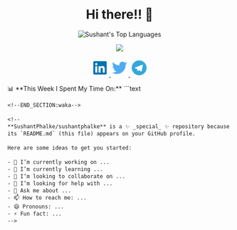 
<h1 align="center">Hi there!! 👋</h1>

<p align="center">
    <img width="500"
        src="https://github-readme-stats.vercel.app/api/top-langs/?username=SushantPhalke&langs_count=10&layout=compact&theme=tokyonight" 
        alt="Sushant's Top Languages"
    />
</p>
<p align="center">
    <img width="500"
   src="https://github-readme-stats.vercel.app/api?username=sushantphalke&theme=dark&show_icons=true"/>
</p>
<p align="center">
    <a href="https://www.linkedin.com/in/sushantphalke/">
        <img src='img/linkedin.svg' alt='linkedin' height='40'>
    </a>
    <a href="https://twitter.com/Sushant57204067">
        <img src='img/twitter.svg' alt='twitter' height='40'>
    </a>
    <a href="https://telegram.me/sushantphalke">
        <img src='img/telegram.svg' alt='telegram' height='40'>
    </a>
</p>
📊 **This Week I Spent My Time On:**
<!--START_SECTION:waka-->
```text

```
<!--END_SECTION:waka-->

<!--
**SushantPhalke/sushantphalke** is a ✨ _special_ ✨ repository because its `README.md` (this file) appears on your GitHub profile.

Here are some ideas to get you started:

- 🔭 I’m currently working on ...
- 🌱 I’m currently learning ...
- 👯 I’m looking to collaborate on ...
- 🤔 I’m looking for help with ...
- 💬 Ask me about ...
- 📫 How to reach me: ...
- 😄 Pronouns: ...
- ⚡ Fun fact: ...
-->
